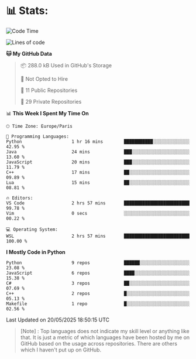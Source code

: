 

<h1>📊 Stats:</h1>

<!--START_SECTION:waka-->
![Code Time](http://img.shields.io/badge/Code%20Time-873%20hrs%2032%20mins-blue)

![Lines of code](https://img.shields.io/badge/From%20Hello%20World%20I%27ve%20Written-6.6%20million%20lines%20of%20code-blue)

**🐱 My GitHub Data** 

> 📦 288.0 kB Used in GitHub's Storage 
 > 
> 🚫 Not Opted to Hire
 > 
> 📜 11 Public Repositories 
 > 
> 🔑 29 Private Repositories 
 > 
📊 **This Week I Spent My Time On** 

```text
🕑︎ Time Zone: Europe/Paris

💬 Programming Languages: 
Python                   1 hr 16 mins        ███████████░░░░░░░░░░░░░░   42.95 % 
Java                     24 mins             ███░░░░░░░░░░░░░░░░░░░░░░   13.60 % 
JavaScript               20 mins             ███░░░░░░░░░░░░░░░░░░░░░░   11.79 % 
C++                      17 mins             ██░░░░░░░░░░░░░░░░░░░░░░░   09.89 % 
Lua                      15 mins             ██░░░░░░░░░░░░░░░░░░░░░░░   08.81 % 

🔥 Editors: 
VS Code                  2 hrs 57 mins       █████████████████████████   99.78 % 
Vim                      0 secs              ░░░░░░░░░░░░░░░░░░░░░░░░░   00.22 % 

💻 Operating System: 
WSL                      2 hrs 57 mins       █████████████████████████   100.00 % 
```

**I Mostly Code in Python** 

```text
Python                   9 repos             ██████░░░░░░░░░░░░░░░░░░░   23.08 % 
JavaScript               6 repos             ████░░░░░░░░░░░░░░░░░░░░░   15.38 % 
C#                       3 repos             ██░░░░░░░░░░░░░░░░░░░░░░░   07.69 % 
C++                      2 repos             █░░░░░░░░░░░░░░░░░░░░░░░░   05.13 % 
Makefile                 1 repo              █░░░░░░░░░░░░░░░░░░░░░░░░   02.56 % 
```




 Last Updated on 20/05/2025 18:50:15 UTC
<!--END_SECTION:waka-->

 > [Note] : Top languages does not indicate my skill level or anything like that. It is just a metric of which languages have been hosted by me on GitHub based on the usage across repositories. There are others which I haven't put up on GitHub.</span>
